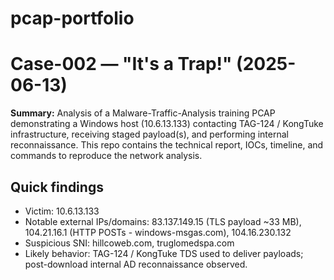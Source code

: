 # pcap-portfolio
# Case-002 — "It's a Trap!" (2025-06-13)

**Summary:** Analysis of a Malware-Traffic-Analysis training PCAP demonstrating a Windows host (10.6.13.133) contacting TAG-124 / KongTuke infrastructure, receiving staged payload(s), and performing internal reconnaissance. This repo contains the technical report, IOCs, timeline, and commands to reproduce the network analysis.

## Quick findings
- Victim: 10.6.13.133
- Notable external IPs/domains: 83.137.149.15 (TLS payload ~33 MB), 104.21.16.1 (HTTP POSTs - windows-msgas.com), 104.16.230.132
- Suspicious SNI: hillcoweb.com, truglomedspa.com
- Likely behavior: TAG-124 / KongTuke TDS used to deliver payloads; post-download internal AD reconnaissance observed.



